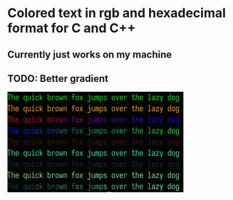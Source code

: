 # Colored text in rgb and hexadecimal format for C and C++

## Currently just works on my machine

## TODO: Better gradient

![image](https://raw.githubusercontent.com/Bot-Kerem/m2co/master/m2co.png)
